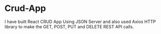 # Crud-App
I have built React CRUD App Using JSON Server and also used Axios HTTP library to make the GET, POST, PUT and DELETE REST API calls.
